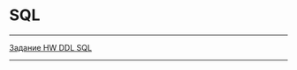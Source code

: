# SQL
---------

[Задание HW DDL SQL](https://docs.google.com/document/d/1a9gtECQDkXi_jdRHGPvQpIDVaVGb3K1HnxBmN6AF4sU/edit?usp=share_link)

------------
